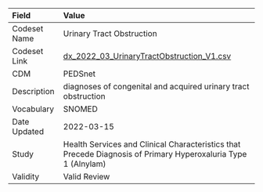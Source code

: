 |Field        |Value                                                                                                         |
|:------------|:-------------------------------------------------------------------------------------------------------------|
|Codeset Name |Urinary Tract Obstruction                                                                                     |
|Codeset Link |[dx_2022_03_UrinaryTractObstruction_V1.csv](https://github.com/PEDSnet/Variable-Dictionary/blob/main/conditions/dx_2022_03_UrinaryTractObstruction_V1.csv)|
|CDM          |PEDSnet                                                                                                       |
|Description  |diagnoses of congenital and acquired urinary tract obstruction                                                |
|Vocabulary   |SNOMED                                                                                                        |
|Date Updated |2022-03-15                                                                                                    |
|Study        |Health Services and Clinical Characteristics that Precede Diagnosis of Primary Hyperoxaluria Type 1 (Alnylam) |
|Validity     |Valid Review                                                                                                  |
